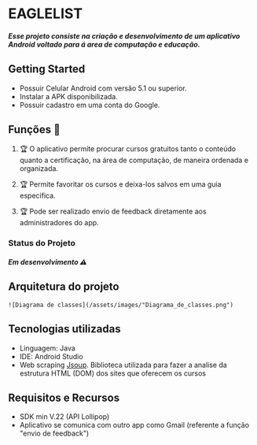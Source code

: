 [//]: # (Titulo)

# EAGLELIST 

[//]: # (Breve descrição do projeto)
##### Esse projeto consiste na criação e desenvolvimento de um aplicativo Android voltado para á area de computação e educação.

[//]: # (Requisitos minimos para rodar o projeto)
## Getting Started

* Possuir Celular Android com versão 5.1 ou superior.
* Instalar a APK disponibilizada.
* Possuir cadastro em uma conta do Google.

[//]: # (O que o aplicativo pode fazer)
## Funções :checkered_flag:

1. :trophy: O aplicativo permite procurar cursos gratuitos tanto o conteúdo quanto a certificação, na área de computação, de maneira ordenada e organizada.

2. :trophy: Permite favoritar os cursos e deixa-los salvos em uma guia especifica.

3. :trophy: Pode ser realizado envio de feedback diretamente aos administradores do app.

### Status do Projeto
##### Em desenvolvimento :warning:

## Arquitetura do projeto

	![Diagrama de classes](/assets/images/"Diagrama_de_classes.png")

## Tecnologias utilizadas

* Linguagem: Java
* IDE: Android Studio
* Web scraping [Jsoup](https://github.com/jhy/jsoup "Biblioteca Jsoup"). Biblioteca utilizada para fazer a analise da estrutura HTML (DOM) dos sites que oferecem os cursos


## Requisitos e Recursos

* SDK min V.22 (API Lollipop)
* Aplicativo se comunica com outro app como Gmail (referente a função "envio de feedback")
